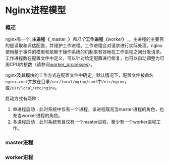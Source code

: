 # Nginx进程模型

### 概述

nginx有一个_**主进程（**\_master_**）**_和几个_**工作进程（**_worker_**）**\_。主进程的主要目的是读取和评估配置，并维护工作进程。工作进程会对请求进行实际处理。nginx使用基于事件的模型和依赖于操作系统的机制来有效地在工作进程之间分发请求。工作进程数在配置文件中定义，可以针对给定配置进行修复，也可以自动调整为可用CPU内核数（请参阅[worker\_processes](http://nginx.org/en/docs/ngx_core_module.html#worker_processes)）。

nginx及其模块的工作方式在配置文件中确定。默认情况下，配置文件被命名`nginx.conf`并放在目录`/usr/local/nginx/conf`中`/etc/nginx`，或`/usr/local/etc/nginx`。

启动方式有两种：

1. 单进程启动：此时系统中仅有一个进程，该进程既充当master进程的角色，也充当worker进程的角色。
2. 多进程启动：此时系统有且仅有一个master进程，至少有一个worker进程工作。



### master进程



### worker进程





